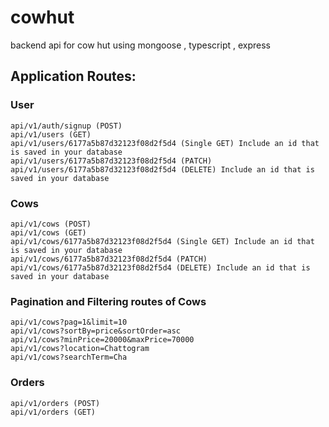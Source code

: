 # cowhut
backend api for cow hut using mongoose , typescript , express
## Application Routes:

### User

    api/v1/auth/signup (POST)
    api/v1/users (GET)
    api/v1/users/6177a5b87d32123f08d2f5d4 (Single GET) Include an id that is saved in your database
    api/v1/users/6177a5b87d32123f08d2f5d4 (PATCH)
    api/v1/users/6177a5b87d32123f08d2f5d4 (DELETE) Include an id that is saved in your database

### Cows

    api/v1/cows (POST)
    api/v1/cows (GET)
    api/v1/cows/6177a5b87d32123f08d2f5d4 (Single GET) Include an id that is saved in your database
    api/v1/cows/6177a5b87d32123f08d2f5d4 (PATCH)
    api/v1/cows/6177a5b87d32123f08d2f5d4 (DELETE) Include an id that is saved in your database

### Pagination and Filtering routes of Cows

    api/v1/cows?pag=1&limit=10
    api/v1/cows?sortBy=price&sortOrder=asc
    api/v1/cows?minPrice=20000&maxPrice=70000
    api/v1/cows?location=Chattogram
    api/v1/cows?searchTerm=Cha

### Orders

    api/v1/orders (POST)
    api/v1/orders (GET)
